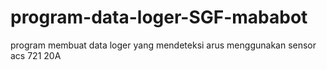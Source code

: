 # program-data-loger-SGF-mababot
program membuat data loger yang mendeteksi arus menggunakan sensor acs 721 20A
